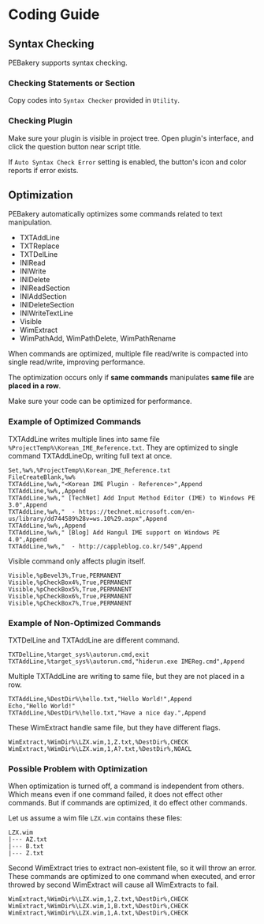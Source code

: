 # Coding Guide

## Syntax Checking

PEBakery supports syntax checking.

### Checking Statements or Section

Copy codes into `Syntax Checker` provided in `Utility`.

### Checking Plugin

Make sure your plugin is visible in project tree. Open plugin's interface, and click the question button near script title.

If `Auto Syntax Check Error` setting is enabled, the button's icon and color reports if error exists.

## Optimization

PEBakery automatically optimizes some commands related to text manipulation.

- TXTAddLine
- TXTReplace
- TXTDelLine
- INIRead
- INIWrite
- INIDelete
- INIReadSection
- INIAddSection
- INIDeleteSection
- INIWriteTextLine
- Visible
- WimExtract
- WimPathAdd, WimPathDelete, WimPathRename

When commands are optimized, multiple file read/write is compacted into single read/write, improving performance.

The optimization occurs only if **same commands** manipulates **same file** are **placed in a row**.

Make sure your code can be optimized for performance.

### Example of Optimized Commands

TXTAddLine writes multiple lines into same file `%ProjectTemp%\Korean_IME_Reference.txt`. They are optimized to single command TXTAddLineOp, writing full text at once.

```pebakery
Set,%w%,%ProjectTemp%\Korean_IME_Reference.txt
FileCreateBlank,%w%
TXTAddLine,%w%,"<Korean IME Plugin - Reference>",Append
TXTAddLine,%w%,,Append
TXTAddLine,%w%," [TechNet] Add Input Method Editor (IME) to Windows PE 3.0",Append
TXTAddLine,%w%,"  - https://technet.microsoft.com/en-us/library/dd744589%28v=ws.10%29.aspx",Append
TXTAddLine,%w%,,Append
TXTAddLine,%w%," [Blog] Add Hangul IME support on Windows PE 4.0",Append
TXTAddLine,%w%,"  - http://cappleblog.co.kr/549",Append
```

Visible command only affects plugin itself.

```pebakery
Visible,%pBevel3%,True,PERMANENT
Visible,%pCheckBox4%,True,PERMANENT
Visible,%pCheckBox5%,True,PERMANENT
Visible,%pCheckBox6%,True,PERMANENT
Visible,%pCheckBox7%,True,PERMANENT
```

### Example of Non-Optimized Commands

TXTDelLine and TXTAddLine are different command.

```pebakery
TXTDelLine,%target_sys%\autorun.cmd,exit
TXTAddLine,%target_sys%\autorun.cmd,"hiderun.exe IMEReg.cmd",Append
```

Multiple TXTAddLine are writing to same file, but they are not placed in a row.

```pebakery
TXTAddLine,%DestDir%\hello.txt,"Hello World!",Append
Echo,"Hello World!"
TXTAddLine,%DestDir%\hello.txt,"Have a nice day.",Append
```

These WimExtract handle same file, but they have different flags.

``` pebakery
WimExtract,%WimDir%\LZX.wim,1,Z.txt,%DestDir%,CHECK
WimExtract,%WimDir%\LZX.wim,1,A?.txt,%DestDir%,NOACL
```

### Possible Problem with Optimization

When optimization is turned off, a command is independent from others. Which means even if one command failed, it does not effect other commands. But if commands are optimized, it do effect other commands.

Let us assume a wim file `LZX.wim` contains these files:

```pebakery
LZX.wim
|--- AZ.txt
|--- B.txt
|--- Z.txt
```

Second WimExtract tries to extract non-existent file, so it will throw an error. These commands are optimized to one command when executed, and error throwed by second WimExtract will cause all WimExtracts to fail.

```pebakery
WimExtract,%WimDir%\LZX.wim,1,Z.txt,%DestDir%,CHECK
WimExtract,%WimDir%\LZX.wim,1,B.txt,%DestDir%,CHECK
WimExtract,%WimDir%\LZX.wim,1,A.txt,%DestDir%,CHECK
```
